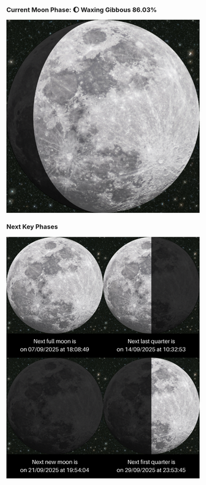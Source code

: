 ### Current Moon Phase: 🌔 Waxing Gibbous 86.03%
![Moon Phase](moonphase.png)
### Next Key Phases
![Gallery](gallery.png)